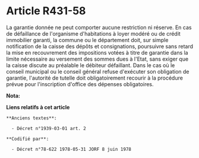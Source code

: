 # Article R431-58

La garantie donnée ne peut comporter aucune restriction ni réserve. En cas de défaillance de l'organisme d'habitations à
loyer modéré ou de crédit immobilier garanti, la commune ou le département doit, sur simple notification de la caisse des
dépôts et consignations, poursuivre sans retard la mise en recouvrement des impositions votées à titre de garantie dans la
limite nécessaire au versement des sommes dues à l'Etat, sans exiger que la caisse discute au préalable le débiteur
défaillant. Dans le cas où le conseil municipal ou le conseil général refuse d'exécuter son obligation de garantie,
l'autorité de tutelle doit obligatoirement recourir à la procédure prévue pour l'inscription d'office des dépenses
obligatoires.

**Nota:**



**Liens relatifs à cet article**

	**Anciens textes**:

	  - Décret n°1939-03-01 art. 2

	**Codifié par**:

	  - Décret n°78-622 1978-05-31 JORF 8 juin 1978
